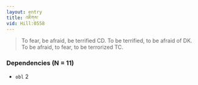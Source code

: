 ```yaml
---
layout: entry
title: འཇིགས་
vid: Hill:0558
---
```

> To fear, be afraid, be terrified CD\. To be terrified, to be afraid of DK\. To be afraid, to fear, to be terrorized TC\.


### Dependencies (N = 11)
* `obl` 2
